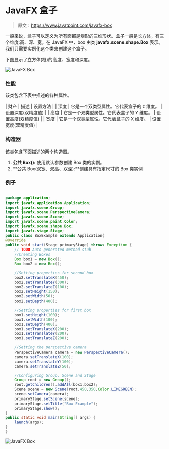 # JavaFX 盒子

> 原文：<https://www.javatpoint.com/javafx-box>

一般来说，盒子可以定义为所有面都是矩形的三维形状。盒子一般是长方体，有三个维度:高、深、宽。在 JavaFX 中，box 由类 **javafx.scene.shape.Box** 表示。我们只需要实例化这个类来创建这个盒子。

下图显示了立方体(框)的高度、宽度和深度。

![JavaFX Box](../img/d774275626084629f083c5cac196cea3.png)

### 性能

该类包含下表中描述的各种属性。

| 财产 | 描述 | 设置方法 |
| 深度 | 它是一个双类型属性。它代表盒子的 z 维度。 | 设置深度(双精度值) |
| 高度 | 它是一个双类型属性。它代表盒子的 Y 维度。 | 设置高度(双精度值) |
| 宽度 | 它是一个双类型属性。它代表盒子的 X 维度。 | 设置宽度(双精度值) |

### 构造器

该类包含下面描述的两个构造器。

1.  **公共 Box():** 使用默认参数创建 Box 类的实例。
2.  **公共 Box(双宽、双高、双深):**创建具有指定尺寸的 Box 类实例

### 例子

```java

package application;
import javafx.application.Application;
import javafx.scene.Group;
import javafx.scene.PerspectiveCamera;
import javafx.scene.Scene;
import javafx.scene.paint.Color;
import javafx.scene.shape.Box;
import javafx.stage.Stage;
public class BoxExample extends Application{
@Override
public void start(Stage primaryStage) throws Exception {
	// TODO Auto-generated method stub
	//Creating Boxes 
	Box box1 = new Box();
	Box box2 = new Box();

	//Setting properties for second box 
	box2.setTranslateX(450);
	box2.setTranslateY(300);
	box2.setTranslateZ(100);
	box2.setHeight(150);
	box2.setWidth(50);
	box2.setDepth(400);

	//Setting properties for first box
	box1.setHeight(100);
	box1.setWidth(100);
	box1.setDepth(400);
	box1.setTranslateX(200);
	box1.setTranslateY(200);
	box1.setTranslateZ(200);

	//Setting the perspective camera
	PerspectiveCamera camera = new PerspectiveCamera();
	camera.setTranslateX(100);
	camera.setTranslateY(100);
	camera.setTranslateZ(50);

	//Configuring Group, Scene and Stage
	Group root = new Group();
	root.getChildren().addAll(box1,box2);
	Scene scene = new Scene(root,450,350,Color.LIMEGREEN);
	scene.setCamera(camera);
	primaryStage.setScene(scene);
	primaryStage.setTitle("Box Example");
	primaryStage.show();
}
public static void main(String[] args) {
	launch(args);
}
}

```

![JavaFX Box](../img/46fb9d7af9b68f97e095504559e62507.png)